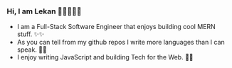 ### Hi, I am Lekan 🧑🏿‍💻👋🏿

- I am a Full-Stack Software Engineer that enjoys building cool MERN stuff. ✨✨
- As you can tell from my github repos I write more languages than I can speak. 🤝🏿
- I enjoy writing JavaScript and building Tech for the Web. 🏹💎

<!--
**Areezy/Areezy** is a ✨ _special_ ✨ repository because its `README.md` (this file) appears on your GitHub profile.

Here are some ideas to get you started:

- 🔭 I’m currently working on ...
- 🌱 I’m currently learning ...
- 👯 I’m looking to collaborate on ...
- 🤔 I’m looking for help with ...
- 💬 Ask me about ...
- 📫 How to reach me: ...
- 😄 Pronouns: ...
- ⚡ Fun fact: ...
-->
